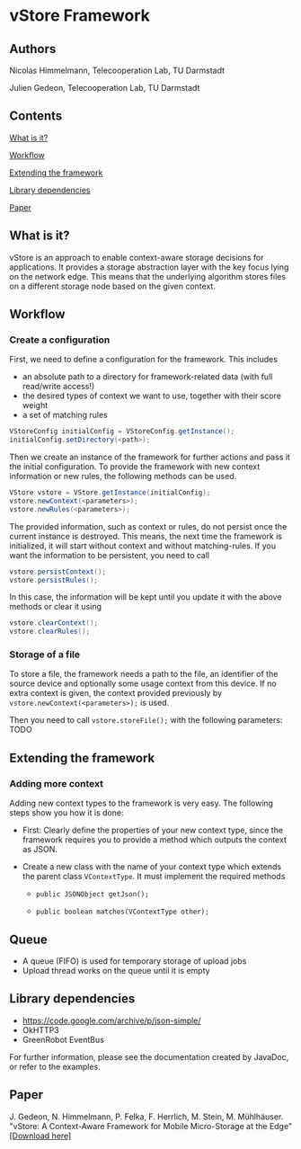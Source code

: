 # vStore Framework
## Authors

Nicolas Himmelmann, Telecooperation Lab, TU Darmstadt

Julien Gedeon, Telecooperation Lab, TU Darmstadt

## Contents

[What is it?](#what-is-it)

[Workflow](#workflow)

[Extending the framework](#extending-the-framework)

[Library dependencies](#library-dependencies)

[Paper](#paper)

## What is it?

vStore is an approach to enable context-aware storage decisions for applications. It provides a storage abstraction layer with the key focus lying on the network edge. 
This means that the underlying algorithm stores files on a different storage node based on the given context.

## Workflow

### Create a configuration

First, we need to define a configuration for the framework. This includes
- an absolute path to a directory for framework-related data (with full read/write access!)
- the desired types of context we want to use, together with their score weight
- a set of matching rules

```java
VStoreConfig initialConfig = VStoreConfig.getInstance();
initialConfig.setDirectory(<path>);
```

Then we create an instance of the framework for further actions and pass it the initial configuration. 
To provide the framework with new context information or new rules, the following methods can be used.

```java
VStore vstore = VStore.getInstance(initialConfig);
vstore.newContext(<parameters>);
vstore.newRules(<parameters>);
``` 

The provided information, such as context or rules, do not persist once the current instance is destroyed. This means, the next time the framework is initialized, it will start without context and without matching-rules.
If you want the information to be persistent, you need to call
```java
vstore.persistContext();
vstore.persistRules();
```

In this case, the information will be kept until you update it with the above methods or clear it using
```java
vstore.clearContext();
vstore.clearRules();
```

### Storage of a file

To store a file, the framework needs a path to the file, an identifier of the source device and optionally some usage context from this device.
If no extra context is given, the context provided previously by ```vstore.newContext(<parameters>);``` is used.

Then you need to call ```vstore.storeFile();``` with the following parameters:
TODO
 
## Extending the framework

### Adding more context
Adding new context types to the framework is very easy. The following steps show you how it is done:
- First: Clearly define the properties of your new context type, since the framework requires you to provide a method which outputs the context as JSON.
- Create a new class with the name of your context type which extends the parent class `VContextType`. It must implement the required methods

   - `public JSONObject getJson();`

   - `public boolean matches(VContextType other);`

 

## Queue

- A queue (FIFO) is used for temporary storage of upload jobs
- Upload thread works on the queue until it is empty


## Library dependencies

- https://code.google.com/archive/p/json-simple/
- OkHTTP3
- GreenRobot EventBus


For further information, please see the documentation created by JavaDoc, or refer to the examples.

## Paper

J. Gedeon, N. Himmelmann, P. Felka, F. Herrlich, M. Stein, M. Mühlhäuser. "vStore: A Context-Aware Framework for Mobile Micro-Storage at the Edge" [[Download here]](https://www.tk.informatik.tu-darmstadt.de/fileadmin/user_upload/Group_TK/filesDownload/Published_Papers/JG/gedeon_vstore.pdf)
